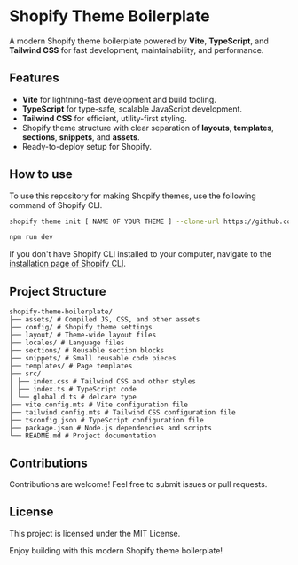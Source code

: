 # Shopify Theme Boilerplate

A modern Shopify theme boilerplate powered by **Vite**, **TypeScript**, and **Tailwind CSS** for fast development, maintainability, and performance.

## Features

- **Vite** for lightning-fast development and build tooling.
- **TypeScript** for type-safe, scalable JavaScript development.
- **Tailwind CSS** for efficient, utility-first styling.
- Shopify theme structure with clear separation of **layouts**, **templates**, **sections**, **snippets**, and **assets**.
- Ready-to-deploy setup for Shopify.

## How to use

To use this repository for making Shopify themes, use the following command of Shopify CLI.

```sh
shopify theme init [ NAME OF YOUR THEME ] --clone-url https://github.com/jerry-ey/shopify-theme-boilerplate
```

```sh
npm run dev
```

If you don't have Shopify CLI installed to your computer, navigate to the [installation page of Shopify CLI](https://shopify.dev/themes/tools/cli/installation).

## Project Structure

```plaintext
shopify-theme-boilerplate/
├── assets/ # Compiled JS, CSS, and other assets
├── config/ # Shopify theme settings
├── layout/ # Theme-wide layout files
├── locales/ # Language files
├── sections/ # Reusable section blocks
├── snippets/ # Small reusable code pieces
├── templates/ # Page templates
├── src/
│ ├── index.css # Tailwind CSS and other styles
│ ├── index.ts # TypeScript code
│ └── global.d.ts # delcare type
├── vite.config.mts # Vite configuration file
├── tailwind.config.mts # Tailwind CSS configuration file
├── tsconfig.json # TypeScript configuration file
├── package.json # Node.js dependencies and scripts
└── README.md # Project documentation
```

## Contributions

Contributions are welcome! Feel free to submit issues or pull requests.

## License

This project is licensed under the MIT License.

Enjoy building with this modern Shopify theme boilerplate!
